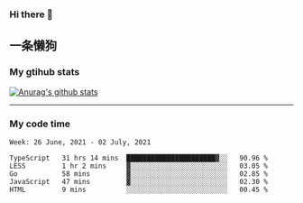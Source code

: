 ### Hi there 👋

## 一条懒狗
<!--
**kiss-me-quickly/kiss-me-quickly** is a ✨ _special_ ✨ repository because its `README.md` (this file) appears on your GitHub profile.

Here are some ideas to get you started:

- 🔭 I’m currently working on ...
- 🌱 I’m currently learning ...
- 👯 I’m looking to collaborate on ...
- 🤔 I’m looking for help with ...
- 💬 Ask me about ...
- 📫 How to reach me: ...
- 😄 Pronouns: ...
- ⚡ Fun fact: ...
-->


### My gtihub stats

[![Anurag's github stats](https://github-readme-stats.vercel.app/api?username=kiss-me-quickly)](https://github.com/anuraghazra/github-readme-stats)

***

### My code time

<!--START_SECTION:waka-->
```text
Week: 26 June, 2021 - 02 July, 2021

TypeScript   31 hrs 14 mins  ██████████████████████▓░░   90.96 % 
LESS         1 hr 2 mins     ▓░░░░░░░░░░░░░░░░░░░░░░░░   03.05 % 
Go           58 mins         ▓░░░░░░░░░░░░░░░░░░░░░░░░   02.85 % 
JavaScript   47 mins         ▓░░░░░░░░░░░░░░░░░░░░░░░░   02.30 % 
HTML         9 mins          ░░░░░░░░░░░░░░░░░░░░░░░░░   00.45 % 
```
<!--END_SECTION:waka-->
